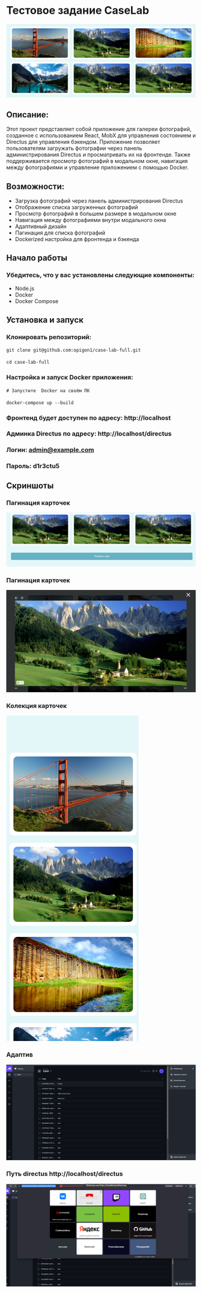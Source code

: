 <h1>Тестовое задание CaseLab</h1>
<img src='./frontend/src/images/promo.png'>
<h2>Описание:</h2>
Этот проект представляет собой приложение для галереи фотографий, созданное с использованием React, MobX для управления состоянием и Directus для управления бэкендом. Приложение позволяет пользователям загружать фотографии через панель администрирования Directus и просматривать их на фронтенде. Также поддерживается просмотр фотографий в модальном окне, навигация между фотографиями и управление приложением с помощью Docker.

<h2>Возможности:</h2>
<ul>
<li>Загрузка фотографий через панель администрирования Directus</li>
<li>Отображение списка загруженных фотографий</li>
<li>Просмотр фотографий в большем размере в модальном окне</li>
<li>Навигация между фотографиями внутри модального окна</li>
<li>Адаптивный дизайн</li>
<li>Пагинация для списка фотографий</li>
<li>Dockerized настройка для фронтенда и бэкенда</li>
</ul>

<h2>Начало работы</h2>
<h3>Убедитесь, что у вас установлены следующие компоненты:</h3>
<ul>
<li>Node.js</li>
<li>Docker</li>
<li>Docker Compose</li>
</ul>
<h2>Установка и запуск</h3>

### Клонировать репозиторий:

    git clone git@github.com:opigon1/case-lab-full.git

    cd case-lab-full

### Настройка и запуск Docker приложения:

    # Запустите  Docker на своём ПК

    docker-compose up --build

### Фронтенд будет доступен по адресу: http://localhost

### Админка Directus по адресу: http://localhost/directus

### Логин: admin@example.com

### Пароль: d1r3ctu5

## Скриншоты

### Пагинация карточек

<img src='./frontend/src/images/pagination.png'>

### Пагинация карточек

<img src='./frontend/src/images/popup.png'>

### Колекция карточек

<img src='./frontend/src/images/adaptive.png'>

### Адаптив

<img src='./frontend/src/images/card-colection.png'>

### Путь directus http://localhost/directus

<img src='./frontend/src/images/road-directus.png'>
